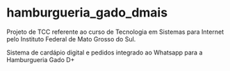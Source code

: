 # hamburgueria_gado_dmais

Projeto de TCC referente ao curso de Tecnologia em Sistemas para Internet pelo Instituto Federal de Mato Grosso do Sul.

Sistema de cardápio digital e pedidos integrado ao Whatsapp para a Hamburgueria Gado D+


